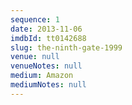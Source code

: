 ```yaml
---
sequence: 1
date: 2013-11-06
imdbId: tt0142688
slug: the-ninth-gate-1999
venue: null
venueNotes: null
medium: Amazon
mediumNotes: null
---
```


